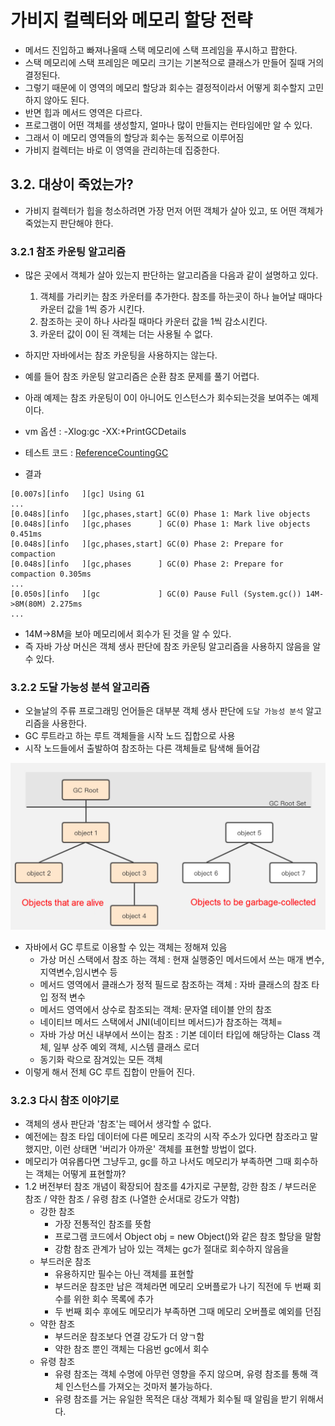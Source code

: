 # 가비지 컬렉터와 메모리 할당 전략
* 메서드 진입하고 빠져나올때 스택 메모리에 스택 프레임을 푸시하고 팝한다.
* 스택 메모리에 스택 프레임은 메모리 크기는 기본적으로 클래스가 만들어 질때 거의 결정된다.
* 그렇기 때문에 이 영역의 메모리 할당과 회수는 결정적이라서 어떻게 회수할지 고민 하지 않아도 된다.
* 반면 힙과 메서드 영역은 다르다.
* 프로그램이 어떤 객체를 생성할지, 얼마나 많이 만들지는 런타임에만 알 수 있다.
* 그래서 이 메모리 영역들의 할당과 회수는 동적으로 이루어짐
* 가비지 컬렉터는 바로 이 영역을 관리하는데 집중한다.

## 3.2. 대상이 죽었는가?
* 가비지 컬렉터가 힙을 청소하려면 가장 먼저 어떤 객체가 살아 있고, 또 어떤 객체가 죽었는지 판단해야 한다.

### 3.2.1 참조 카운팅 알고리즘
* 많은 곳에서 객체가 살아 있는지 판단하는 알고리즘을 다음과 같이 설명하고 있다.
    1. 객체를 가리키는 참조 카운터를 추가한다. 참조를 하는곳이 하나 늘어날 때마다 카운터 값을 1씩 증가 시킨다.
    2. 참조하는 곳이 하나 사라질 때마다 카운터 값을 1씩 감소시킨다.
    3. 카운터 값이 0이 된 객체는 더는 사용될 수 없다.

* 하지만 자바에서는 참조 카운팅을 사용하지는 않는다.
* 예를 들어 참조 카운팅 알고리즘은 순환 참조 문제를 풀기 어렵다.
* 아래 예제는 참조 카운팅이 0이 아니어도 인스턴스가 회수되는것을 보여주는 예제이다.

* vm 옵션 : -Xlog:gc -XX:+PrintGCDetails 
* 테스트 코드 : [ReferenceCountingGC](../Digging-Deep-Into-The-JVM/jvm/src/ch03/ReferenceCountingGC.java)

* 결과
```
[0.007s][info   ][gc] Using G1
...
[0.048s][info   ][gc,phases,start] GC(0) Phase 1: Mark live objects
[0.048s][info   ][gc,phases      ] GC(0) Phase 1: Mark live objects 0.451ms
[0.048s][info   ][gc,phases,start] GC(0) Phase 2: Prepare for compaction
[0.048s][info   ][gc,phases      ] GC(0) Phase 2: Prepare for compaction 0.305ms
...
[0.050s][info   ][gc             ] GC(0) Pause Full (System.gc()) 14M->8M(80M) 2.275ms
...

```

*  14M->8M을 보아 메모리에서 회수가 된 것을 알 수 있다.
* 즉 자바 가상 머신은 객체 생사 판단에 참조 카운팅 알고리즘을 사용하지 않음을 알 수 있다.


### 3.2.2 도달 가능성 분석 알고리즘
* 오늘날의 주류 프로그래밍 언어들은 대부분 객체 생사 판단에 ```도달 가능성 분석``` 알고리즘을 사용한다.
* GC 루트라고 하는 루트 객체들을 시작 노드 집합으로 사용
* 시작 노드들에서 출발하여 참조하는 다른 객체들로 탐색해 들어감

![3-2](../Digging-Deep-Into-The-JVM/image/ch03/3-1.png)

* 자바에서 GC 루트로 이용할 수 있는 객체는 정해져 있음
    * 가상 머신 스택에서 참조 하는 객체 : 현재 실행중인 메서드에서 쓰는 매개 변수,지역변수,임시변수 등
    * 메서드 영역에서 클래스가 정적 필드로 참조하는 객체 : 자바 클래스의 참조 타입 정적 변수
    * 메서드 영역에서 상수로 참조되는 객체: 문자열 테이블 안의 참조 
    * 네이티브 메서드 스택에서 JNI(네이티브 메서드)가 참조하는 객체=
    * 자바 가상 머신 내부에서 쓰이는 참조 : 기본 데이터 타입에 해당하는 Class 객체, 일부 상주 예외 객체, 시스템 클래스 로더
    * 동기화 락으로 잠겨있는 모든 객체
* 이렇게 해서 전체 GC 루트 집합이 만들어 진다.

### 3.2.3 다시 참조 이야기로
* 객체의 생사 판단과 '참조'는 떼어서 생각할 수 없다.
* 예전에는 참조 타입 데이터에 다른 메모리 조각의 시작 주소가 있다면 참조라고 말했지만, 이런 상태면 '버리가 아까운' 객체를 표현할 방법이 없다.
* 메모리가 여유롭다면 그냥두고, gc를 하고 나서도 메모리가 부족하면 그때 회수하는 객체는 어떻게 표현할까?
* 1.2 버전부터 참조 개념이 확장되어 참조를 4가지로 구분함, 강한 참조 / 부드러운 참조 / 약한 참조 / 유령 참조 (나열한 순서대로 강도가 약함)
    * 강한 참조
        * 가장 전통적인 참조를 뜻함
        * 프로그램 코드에서 Object obj = new Object()와 같은 참조 할당을 말함
        * 강함 참조 관계가 남아 있는 객체는 gc가 절대로 회수하지 않음을
    * 부드러운 참조
        * 유용하지만 필수는 아닌 객체를 표현할
        * 부드러운 참조만 남은 객체라면 메모리 오버플로가 나기 직전에 두 번째 회수를 위한 회수 목록에 추가
        * 두 번째 회수 후에도 메모리가 부족하면 그때 메모리 오버플로 예외를 던짐
    * 약한 참조
        * 부드러운 참조보다 연결 강도가 더 양ㄱ함
        * 약한 참조 뿐인 객체는 다음번 gc에서 회수
    * 유령 참조
        * 유령 참조는 객체 수명에 아무런 영향을 주지 않으며, 유령 참조를 통해 객체 인스턴스를 가져오는 것마저 불가능하다.
        * 유령 참조를 거는 유일한 목적은 대상 객체가 회수될 때 알림을 받기 위해서다.